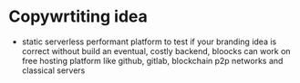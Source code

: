 # Copywrtiting idea

- static serverless performant platform to test if your branding idea is correct without build an eventual, costly backend, bloocks can work on free hosting platform like github, gitlab, blockchain p2p networks and classical servers